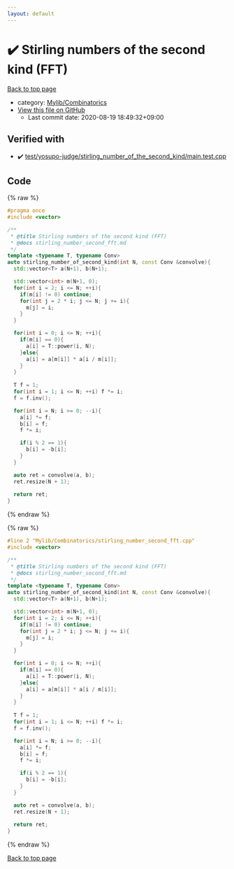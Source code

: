```yaml
---
layout: default
---
```


<!-- mathjax config similar to math.stackexchange -->
<script type="text/javascript" async
  src="https://cdnjs.cloudflare.com/ajax/libs/mathjax/2.7.5/MathJax.js?config=TeX-MML-AM_CHTML">
</script>
<script type="text/x-mathjax-config">
  MathJax.Hub.Config({
    TeX: { equationNumbers: { autoNumber: "AMS" }},
    tex2jax: {
      inlineMath: [ ['$','$'] ],
      processEscapes: true
    },
    "HTML-CSS": { matchFontHeight: false },
    displayAlign: "left",
    displayIndent: "2em"
  });
</script>

<script type="text/javascript" src="https://cdnjs.cloudflare.com/ajax/libs/jquery/3.4.1/jquery.min.js"></script>
<script src="https://cdn.jsdelivr.net/npm/jquery-balloon-js@1.1.2/jquery.balloon.min.js" integrity="sha256-ZEYs9VrgAeNuPvs15E39OsyOJaIkXEEt10fzxJ20+2I=" crossorigin="anonymous"></script>
<script type="text/javascript" src="../../../assets/js/copy-button.js"></script>
<link rel="stylesheet" href="../../../assets/css/copy-button.css" />


# :heavy_check_mark: Stirling numbers of the second kind (FFT)

<a href="../../../index.html">Back to top page</a>

* category: <a href="../../../index.html#8fcb53b240254087f9d87015c4533bd0">Mylib/Combinatorics</a>
* <a href="{{ site.github.repository_url }}/blob/master/Mylib/Combinatorics/stirling_number_second_fft.cpp">View this file on GitHub</a>
    - Last commit date: 2020-08-19 18:49:32+09:00




## Verified with

* :heavy_check_mark: <a href="../../../verify/test/yosupo-judge/stirling_number_of_the_second_kind/main.test.cpp.html">test/yosupo-judge/stirling_number_of_the_second_kind/main.test.cpp</a>


## Code

<a id="unbundled"></a>
{% raw %}
```cpp
#pragma once
#include <vector>

/**
 * @title Stirling numbers of the second kind (FFT)
 * @docs stirling_number_second_fft.md
 */
template <typename T, typename Conv>
auto stirling_number_of_second_kind(int N, const Conv &convolve){
  std::vector<T> a(N+1), b(N+1);

  std::vector<int> m(N+1, 0);
  for(int i = 2; i <= N; ++i){
    if(m[i] != 0) continue;
    for(int j = 2 * i; j <= N; j += i){
      m[j] = i;
    }
  }

  for(int i = 0; i <= N; ++i){
    if(m[i] == 0){
      a[i] = T::power(i, N);
    }else{
      a[i] = a[m[i]] * a[i / m[i]];
    }
  }
    
  T f = 1;
  for(int i = 1; i <= N; ++i) f *= i;
  f = f.inv();

  for(int i = N; i >= 0; --i){
    a[i] *= f;
    b[i] = f;
    f *= i;

    if(i % 2 == 1){
      b[i] = -b[i];
    }
  }

  auto ret = convolve(a, b);
  ret.resize(N + 1);
  
  return ret;
}

```
{% endraw %}

<a id="bundled"></a>
{% raw %}
```cpp
#line 2 "Mylib/Combinatorics/stirling_number_second_fft.cpp"
#include <vector>

/**
 * @title Stirling numbers of the second kind (FFT)
 * @docs stirling_number_second_fft.md
 */
template <typename T, typename Conv>
auto stirling_number_of_second_kind(int N, const Conv &convolve){
  std::vector<T> a(N+1), b(N+1);

  std::vector<int> m(N+1, 0);
  for(int i = 2; i <= N; ++i){
    if(m[i] != 0) continue;
    for(int j = 2 * i; j <= N; j += i){
      m[j] = i;
    }
  }

  for(int i = 0; i <= N; ++i){
    if(m[i] == 0){
      a[i] = T::power(i, N);
    }else{
      a[i] = a[m[i]] * a[i / m[i]];
    }
  }
    
  T f = 1;
  for(int i = 1; i <= N; ++i) f *= i;
  f = f.inv();

  for(int i = N; i >= 0; --i){
    a[i] *= f;
    b[i] = f;
    f *= i;

    if(i % 2 == 1){
      b[i] = -b[i];
    }
  }

  auto ret = convolve(a, b);
  ret.resize(N + 1);
  
  return ret;
}

```
{% endraw %}

<a href="../../../index.html">Back to top page</a>

